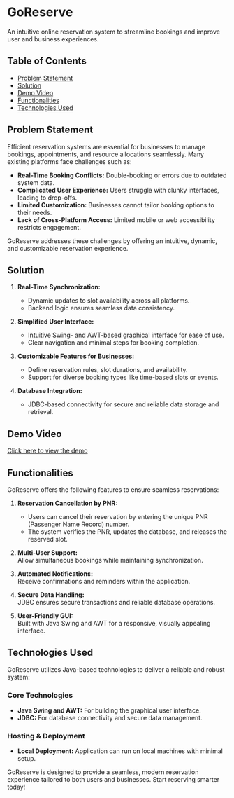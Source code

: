 # GoReserve

An intuitive online reservation system to streamline bookings and improve user and business experiences.

## Table of Contents

- [Problem Statement](#problem-statement)
- [Solution](#solution)
- [Demo Video](#demo-video)
- [Functionalities](#functionalities)
- [Technologies Used](#technologies-used)

## Problem Statement

Efficient reservation systems are essential for businesses to manage bookings, appointments, and resource allocations seamlessly. Many existing platforms face challenges such as:

- **Real-Time Booking Conflicts:** Double-booking or errors due to outdated system data.
- **Complicated User Experience:** Users struggle with clunky interfaces, leading to drop-offs.
- **Limited Customization:** Businesses cannot tailor booking options to their needs.
- **Lack of Cross-Platform Access:** Limited mobile or web accessibility restricts engagement.

GoReserve addresses these challenges by offering an intuitive, dynamic, and customizable reservation experience.

## Solution

1. **Real-Time Synchronization:**

   - Dynamic updates to slot availability across all platforms.
   - Backend logic ensures seamless data consistency.

2. **Simplified User Interface:**

   - Intuitive Swing- and AWT-based graphical interface for ease of use.
   - Clear navigation and minimal steps for booking completion.

3. **Customizable Features for Businesses:**

   - Define reservation rules, slot durations, and availability.
   - Support for diverse booking types like time-based slots or events.

4. **Database Integration:**
   - JDBC-based connectivity for secure and reliable data storage and retrieval.

## Demo Video

[Click here to view the demo](https://github.com/shreya-paul-17/Milestone-2-Demo/assets/demo_video_link)

## Functionalities

GoReserve offers the following features to ensure seamless reservations:

1. **Reservation Cancellation by PNR:**

   - Users can cancel their reservation by entering the unique PNR (Passenger Name Record) number.
   - The system verifies the PNR, updates the database, and releases the reserved slot.

2. **Multi-User Support:**  
   Allow simultaneous bookings while maintaining synchronization.

3. **Automated Notifications:**  
   Receive confirmations and reminders within the application.

4. **Secure Data Handling:**  
   JDBC ensures secure transactions and reliable database operations.

5. **User-Friendly GUI:**  
   Built with Java Swing and AWT for a responsive, visually appealing interface.

## Technologies Used

GoReserve utilizes Java-based technologies to deliver a reliable and robust system:

### Core Technologies

- **Java Swing and AWT:** For building the graphical user interface.
- **JDBC:** For database connectivity and secure data management.

### Hosting & Deployment

- **Local Deployment:** Application can run on local machines with minimal setup.

GoReserve is designed to provide a seamless, modern reservation experience tailored to both users and businesses. Start reserving smarter today!
